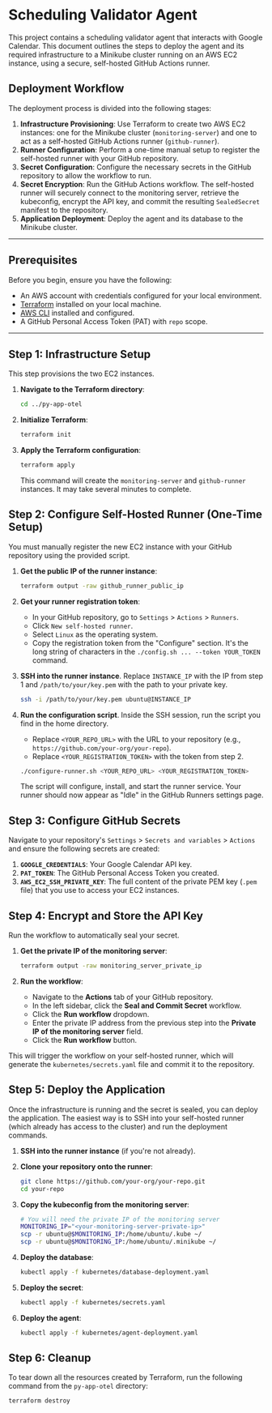 # Scheduling Validator Agent

This project contains a scheduling validator agent that interacts with Google Calendar. This document outlines the steps to deploy the agent and its required infrastructure to a Minikube cluster running on an AWS EC2 instance, using a secure, self-hosted GitHub Actions runner.

## Deployment Workflow

The deployment process is divided into the following stages:

1.  **Infrastructure Provisioning**: Use Terraform to create two AWS EC2 instances: one for the Minikube cluster (`monitoring-server`) and one to act as a self-hosted GitHub Actions runner (`github-runner`).
2.  **Runner Configuration**: Perform a one-time manual setup to register the self-hosted runner with your GitHub repository.
3.  **Secret Configuration**: Configure the necessary secrets in the GitHub repository to allow the workflow to run.
4.  **Secret Encryption**: Run the GitHub Actions workflow. The self-hosted runner will securely connect to the monitoring server, retrieve the kubeconfig, encrypt the API key, and commit the resulting `SealedSecret` manifest to the repository.
5.  **Application Deployment**: Deploy the agent and its database to the Minikube cluster.

---

## Prerequisites

Before you begin, ensure you have the following:

-   An AWS account with credentials configured for your local environment.
-   [Terraform](https://learn.hashicorp.com/tutorials/terraform/install-cli) installed on your local machine.
-   [AWS CLI](https://docs.aws.amazon.com/cli/latest/userguide/getting-started-install.html) installed and configured.
-   A GitHub Personal Access Token (PAT) with `repo` scope.

---

## Step 1: Infrastructure Setup

This step provisions the two EC2 instances.

1.  **Navigate to the Terraform directory**:
    ```bash
    cd ../py-app-otel
    ```

2.  **Initialize Terraform**:
    ```bash
    terraform init
    ```

3.  **Apply the Terraform configuration**:
    ```bash
    terraform apply
    ```
    This command will create the `monitoring-server` and `github-runner` instances. It may take several minutes to complete.

## Step 2: Configure Self-Hosted Runner (One-Time Setup)

You must manually register the new EC2 instance with your GitHub repository using the provided script.

1.  **Get the public IP of the runner instance**:
    ```bash
    terraform output -raw github_runner_public_ip
    ```

2.  **Get your runner registration token**:
    -   In your GitHub repository, go to `Settings` > `Actions` > `Runners`.
    -   Click `New self-hosted runner`.
    -   Select `Linux` as the operating system.
    -   Copy the registration token from the "Configure" section. It's the long string of characters in the `./config.sh ... --token YOUR_TOKEN` command.

3.  **SSH into the runner instance**. Replace `INSTANCE_IP` with the IP from step 1 and `/path/to/your/key.pem` with the path to your private key.
    ```bash
    ssh -i /path/to/your/key.pem ubuntu@INSTANCE_IP
    ```

4.  **Run the configuration script**. Inside the SSH session, run the script you find in the home directory.
    -   Replace `<YOUR_REPO_URL>` with the URL to your repository (e.g., `https://github.com/your-org/your-repo`).
    -   Replace `<YOUR_REGISTRATION_TOKEN>` with the token from step 2.
    ```bash
    ./configure-runner.sh <YOUR_REPO_URL> <YOUR_REGISTRATION_TOKEN>
    ```
    The script will configure, install, and start the runner service. Your runner should now appear as "Idle" in the GitHub Runners settings page.

## Step 3: Configure GitHub Secrets

Navigate to your repository's `Settings` > `Secrets and variables` > `Actions` and ensure the following secrets are created:

1.  **`GOOGLE_CREDENTIALS`**: Your Google Calendar API key.
2.  **`PAT_TOKEN`**: The GitHub Personal Access Token you created.
3.  **`AWS_EC2_SSH_PRIVATE_KEY`**: The full content of the private PEM key (`.pem` file) that you use to access your EC2 instances.

## Step 4: Encrypt and Store the API Key

Run the workflow to automatically seal your secret.

1.  **Get the private IP of the monitoring server**:
    ```bash
    terraform output -raw monitoring_server_private_ip
    ```

2.  **Run the workflow**:
    -   Navigate to the **Actions** tab of your GitHub repository.
    -   In the left sidebar, click the **Seal and Commit Secret** workflow.
    -   Click the **Run workflow** dropdown.
    -   Enter the private IP address from the previous step into the **Private IP of the monitoring server** field.
    -   Click the **Run workflow** button.

This will trigger the workflow on your self-hosted runner, which will generate the `kubernetes/secrets.yaml` file and commit it to the repository.

## Step 5: Deploy the Application

Once the infrastructure is running and the secret is sealed, you can deploy the application. The easiest way is to SSH into your self-hosted runner (which already has access to the cluster) and run the deployment commands.

1.  **SSH into the runner instance** (if you're not already).

2.  **Clone your repository onto the runner**:
    ```bash
    git clone https://github.com/your-org/your-repo.git
    cd your-repo
    ```

3.  **Copy the kubeconfig from the monitoring server**:
    ```bash
    # You will need the private IP of the monitoring server
    MONITORING_IP="<your-monitoring-server-private-ip>"
    scp -r ubuntu@$MONITORING_IP:/home/ubuntu/.kube ~/
    scp -r ubuntu@$MONITORING_IP:/home/ubuntu/.minikube ~/
    ```

4.  **Deploy the database**:
    ```bash
    kubectl apply -f kubernetes/database-deployment.yaml
    ```

5.  **Deploy the secret**:
    ```bash
    kubectl apply -f kubernetes/secrets.yaml
    ```

6.  **Deploy the agent**:
    ```bash
    kubectl apply -f kubernetes/agent-deployment.yaml
    ```

## Step 6: Cleanup

To tear down all the resources created by Terraform, run the following command from the `py-app-otel` directory:

```bash
terraform destroy
